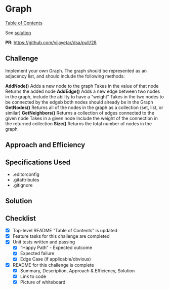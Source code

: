 # Graph

[Table of Contents](../../../README.md)

See [solution](graph.py)

__PR__: https://github.com/vijayetar/dsa/pull/28

## Challenge
Implement your own Graph. The graph should be represented as an adjacency list, and should include the following methods:

__AddNode()__
Adds a new node to the graph
Takes in the value of that node
Returns the added node
__AddEdge()__
Adds a new edge between two nodes in the graph, include the ability to have a “weight”
Takes in the two nodes to be connected by the edgeb both nodes should already be in the Graph
__GetNodes()__
Returns all of the nodes in the graph as a collection (set, list, or similar)
__GetNeighbors()__
Returns a collection of edges connected to the given node
Takes in a given node
Include the weight of the connection in the returned collection
__Size()__
Returns the total number of nodes in the graph

## Approach and Efficiency


## Specifications Used
* .editorconfig
* .gitattributes
* .gitignore


## Solution


## Checklist
 - [x] Top-level README “Table of Contents” is updated
 - [x] Feature tasks for this challenge are completed
 - [x] Unit tests written and passing
     - [x] “Happy Path” - Expected outcome
     - [x] Expected failure
     - [x] Edge Case (if applicable/obvious)
 - [x] README for this challenge is complete
     - [x] Summary, Description, Approach & Efficiency, Solution
     - [x] Link to code
     - [x] Picture of whiteboard
